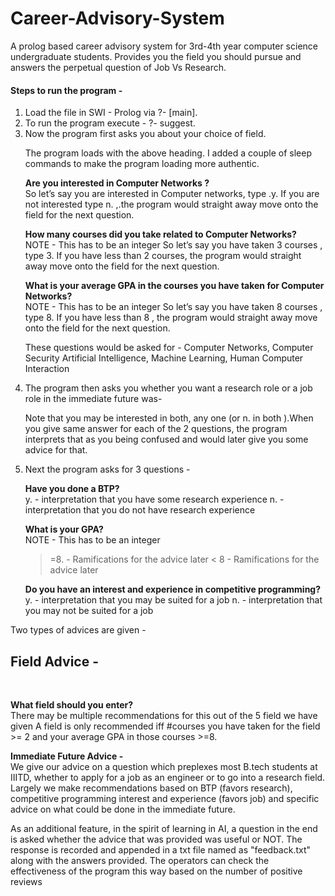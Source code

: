 # Career-Advisory-System
A prolog based career advisory system for 3rd-4th year computer science undergraduate students. Provides you the field you should pursue and answers the perpetual question of Job Vs Research. 

<h4>Steps to run the program -</h4>
<ol>
<li> Load the file in SWI - Prolog via ?- [main]. 
<li> To run the program execute - ?- suggest. 
<li> Now the program first asks you about your choice of field. 

The program loads with the above heading. I added a couple of sleep commands  to make the program loading more authentic. <br>

<b> Are you interested in Computer Networks ? </b> <br>
So let’s say you are interested in Computer networks, type .y.
If you are not interested type n. ,.the program would straight away move onto the field for the
next question.

<b> How many courses did you take related to Computer Networks?</b><br>
NOTE - This has to be an integer
So let’s say you have taken 3 courses , type 3.
If you have less than 2 courses, the program would straight away move onto the field for the
next question.

<b> What is your average GPA in the courses you have taken for Computer Networks? </b><br>
NOTE - This has to be an integer
So let’s say you have taken 8 courses , type 8.
If you have less than 8 , the program would straight away move onto the field for the next
question.

These questions would be asked for - Computer Networks, Computer Security
Artificial Intelligence, Machine Learning, Human Computer Interaction

<li> The program then asks you whether you want a research role or a job role in the
immediate future was- 

Note that you may be interested in both, any one (or n. in both ).When you give same answer for each of the 2 questions, the program interprets that as you being confused and would later give you some advice for that.

<li> Next the program asks for 3 questions -

<b> Have you done a BTP? </b> <br>
y. - ​interpretation that you have some research experience
n. - ​interpretation that you do not have research experience

<b> What is your GPA? </b> <br>
NOTE - This has to be an integer
>=8. - ​Ramifications for the advice later
< 8 - ​Ramifications for the advice later

<b> Do you have an interest and experience in competitive programming? </b> <br>
y. - ​interpretation that you may be suited for a job
n. - ​interpretation that you may not be suited for a job
</ol>

Two types of advices are given -
<h2> Field Advice -</h2> <br>

<b> What field should you enter? </b> <br>
There may be multiple recommendations for this out of the 5 field we have given
A field is only recommended iff #courses you have taken for the field >= 2 and your average
GPA in those courses >=8.

<b> Immediate Future Advice -</b> <br>
We give our advice on a question which preplexes most B.tech students at IIITD, whether to
apply for a job as an engineer or to go into a research field.
Largely we make recommendations based on BTP (favors research), competitive programming
interest and experience (favors job) and specific advice on what could be done in the immediate
future. 

As an additional feature, in the spirit of learning in AI, a question in the end is asked whether the
advice that was provided was useful or NOT. The response is recorded and appended in a txt
file named as "feedback.txt" along with the answers provided. The operators can check the
effectiveness of the program this way based on the number of positive reviews
